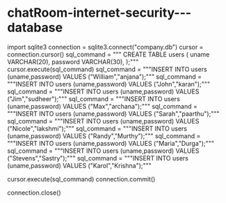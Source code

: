 # chatRoom-internet-security---database

import sqlite3
connection = sqlite3.connect("company.db")
cursor = connection.cursor()
sql_command = """
CREATE TABLE users ( 
uname VARCHAR(20), 
password VARCHAR(30), );"""
cursor.execute(sql_command)
sql_command = """INSERT INTO users (uname,password)
    VALUES ("William","anjana");"""
sql_command = """INSERT INTO users (uname,password)
    VALUES ("John","karan");"""
sql_command = """INSERT INTO users (uname,password)
    VALUES ("Jim","sudheer");"""
sql_command = """INSERT INTO users (uname,password)
    VALUES ("Max","archana");"""
sql_command = """INSERT INTO users (uname,password)
    VALUES ("Sarah","paarthu");"""
sql_command = """INSERT INTO users (uname,password)
    VALUES ("Nicole","lakshmi");"""
sql_command = """INSERT INTO users (uname,password)
    VALUES ("Randy","Murthy");"""
sql_command = """INSERT INTO users (uname,password)
    VALUES ("Maria","Durga");"""
sql_command = """INSERT INTO users (uname,password)
    VALUES ("Stevens","Sastry");"""
sql_command = """INSERT INTO users (uname,password)
    VALUES ("Karol","Krishna");"""
    
cursor.execute(sql_command)
connection.commit()

connection.close()

